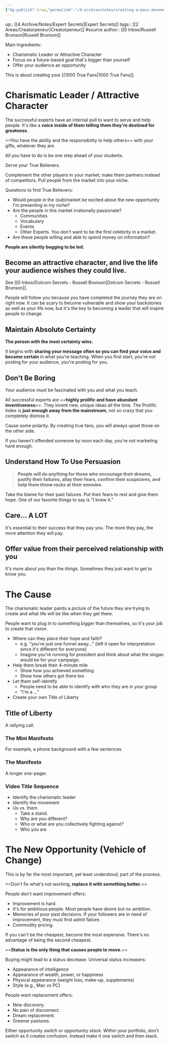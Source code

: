 ```yaml
---
{"dg-publish":true,"permalink":"/4-archive/notes/creating-a-mass-movement-russell-brunson/"}
---
```


up:: [[4 Archive/Notes/Expert Secrets\|Expert Secrets]]
tags:: [[2 Areas/Creatorpeneur\|Creatorpeneur]] #source
author:: [[0 Inbox/Russell Brunson\|Russell Brunson]]

Main Ingredients:
- Charismatic Leader or Attractive Character
- Focus on a future-based goal that's bigger than yourself
- Offer your audience an opportunity

This is about creating your [[1000 True Fans\|1000 True Fans]].

# Charismatic Leader / Attractive Character
The successful experts have an internal pull to want to serve and help people. It's like a **voice inside of them telling them they're destined for greatness**.

==You have the ability and the responsibility to help others== with your gifts, whatever they are.

All you have to do is be one step ahead of your students.

Serve your True Believers.

Complement the other players in your market; make them partners instead of competitors. Pull people from the market into your niche.

Questions to find True Believers:
- Would people in the (sub)market be excited about the new opportunity I'm presenting in my niche?
- Are the people in this market irrationally passionate?
	- Communities
	- Vocabulary
	- Events
	- Other Experts. You don't want to be the first celebrity in a market.
- Are these people willing and able to spend money on information?

**People are silently begging to be led.**

## Become an attractive character, and live the life your audience wishes they could live.
See [[0 Inbox/Dotcom Secrets - Russell Brunson\|Dotcom Secrets - Russell Brunson]].

People will follow you because you have completed the journey they are on right now. It can be scary to become vulnerable and show your backstories as well as your life now, but it's the key to becoming a leader that will inspire people to change.

## Maintain Absolute Certainty
**The person with the most certainty wins.**

It begins with **sharing your message often so you can find your voice and become certain** in what you're teaching. When you first start, you're not posting for your audience, you're posting for you.

## Don't Be Boring
Your audience must be fascinated with you and what you teach.

All successful experts are ==**highly prolific and have abundant inventiveness**==. They invent new, unique ideas all the time. The Prolific Index is **just enough away from the mainstream**, not so crazy that you completely dismiss it.

Cause some polarity. By creating true fans, you will always upset those on the other side.

If you haven't offended someone by noon each day, you're not marketing hard enough.

## Understand How To Use Persuasion
> **People will do anything for those who encourage their dreams, justify their failures, allay their fears, confirm their suspicions, and help them throw rocks at their enemies.**

Take the blame for their past failures.
Put their fears to rest and give them hope.
One of our favorite things to say is "I knew it."

## Care... A LOT
It's essential to their success that they pay you. The more they pay, the more attention they will pay.

## Offer value from their perceived relationship with you
It's more about *you* than the *things*.
Sometimes they just want to get to know you.

# The Cause
The charismatic leader paints a picture of the future they are trying to create and what life will be like when they get there.

People want to plug in to something bigger than themselves, so it's your job to create that vision.

- Where can they place their hope and faith?
	- e.g. "you're just one funnel away..." (left it open for interpretation since it's different for everyone)
	- Imagine you're running for president and think about what the slogan would be for your campaign.
- Help them break their 4-minute mile
	- Show how you achieved something
	- Show how others got there too
- Let them self-identify
	- People need to be able to identify with who they are in your group
	- "I'm a ..."
- Create your own Title of Liberty

## Title of Liberty
A rallying call.

### The Mini Manifesto
For example, a phone background with a few sentences.

### The Manifesto
A longer one-pager.

### Video Title Sequence
- Identify the charismatic leader
- Identify the movement
- Us vs. them
	- Take a stand.
	- Why are you different?
	- Who or what are you collectively fighting against?
	- Who you are

# The New Opportunity (Vehicle of Change)
This is by far the most important, yet least understood, part of the process.

==Don't fix what's not working, **replace it with something better.**==

People don't want improvement offers:
- Improvement is hard.
- It's for ambitious people. Most people have desire but no ambition.
- Memories of poor past decisions. If your followers are in need of improvement, they must first admit failure.
- Commodity pricing.

If you can't be the cheapest, become the most expensive. There's no advantage of being the second cheapest.

==**Status is the only thing that causes people to move.**==

Buying might lead to a status decrease. Universal status increasers:
- Appearance of intelligence
- Appearance of wealth, power, or happiness
- Physical appearance (weight loss, make-up, supplements)
- Style (e.g., Mac vs PC)

People want replacement offers:
- New discovery.
- No pain of disconnect.
- Dream replacement.
- Greener pastures.

Either opportunity *switch* or opportunity *stack*. Within your portfolio, don't switch as it creates confusion. Instead make it one switch and then stack.